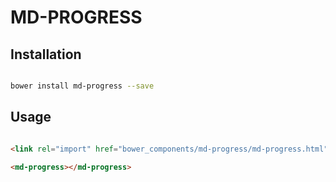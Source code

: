 # MD-PROGRESS



## Installation

``` bash

bower install md-progress --save

```

## Usage

```html

<link rel="import" href="bower_components/md-progress/md-progress.html">

<md-progress></md-progress>
```



